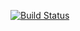 [![Build Status](https://travis-ci.org/moklidia/php-project-lvl3.svg?branch=master)](https://travis-ci.org/moklidia/php-project-lvl3)
